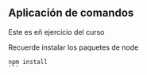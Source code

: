 ## Aplicación de comandos

Este es eñ ejercicio del curso

Recuerde instalar los paquetes de node

````
npm install
```
